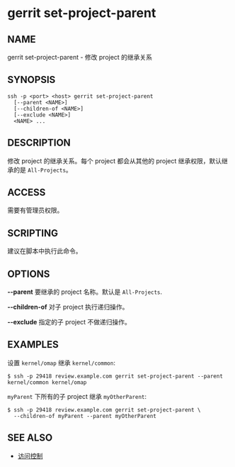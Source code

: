 # gerrit set-project-parent

## NAME
gerrit set-project-parent - 修改 project 的继承关系

## SYNOPSIS
```
ssh -p <port> <host> gerrit set-project-parent
  [--parent <NAME>]
  [--children-of <NAME>]
  [--exclude <NAME>]
  <NAME> ...
```

## DESCRIPTION
修改 project 的继承关系。每个 project 都会从其他的 project 继承权限，默认继承的是 `All-Projects`。

## ACCESS
需要有管理员权限。

## SCRIPTING
建议在脚本中执行此命令。

## OPTIONS
**--parent**
	要继承的 project 名称。默认是 `All-Projects`.

**--children-of**
	对子 project 执行递归操作。

**--exclude**
	指定的子 project 不做递归操作。
## EXAMPLES
设置 `kernel/omap` 继承 `kernel/common`:

```
$ ssh -p 29418 review.example.com gerrit set-project-parent --parent kernel/common kernel/omap
```

`myParent` 下所有的子 project 继承 `myOtherParent`:

```
$ ssh -p 29418 review.example.com gerrit set-project-parent \
  --children-of myParent --parent myOtherParent
```

## SEE ALSO

* [访问控制](access-control.md)

